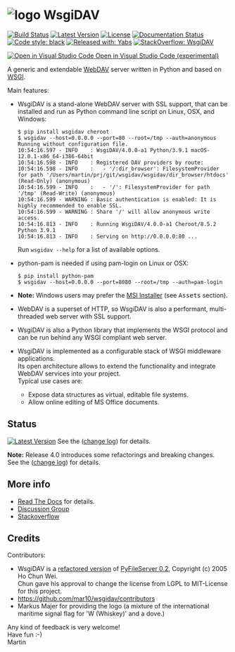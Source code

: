 # ![logo](https://raw.githubusercontent.com/mar10/wsgidav/master/docs/source/logo.png) WsgiDAV
[![Build Status](https://travis-ci.com/mar10/wsgidav.svg?branch=master)](https://app.travis-ci.com/github/mar10/wsgidav)
[![Latest Version](https://img.shields.io/pypi/v/wsgidav.svg)](https://pypi.python.org/pypi/WsgiDAV/)
[![License](https://img.shields.io/pypi/l/wsgidav.svg)](https://github.com/mar10/wsgidav/blob/master/LICENSE)
[![Documentation Status](https://readthedocs.org/projects/wsgidav/badge/?version=latest)](http://wsgidav.readthedocs.io/)
[![Code style: black](https://img.shields.io/badge/code%20style-black-000000.svg)](https://github.com/ambv/black)
[![Released with: Yabs](https://img.shields.io/badge/released%20with-yabs-yellowgreen)](https://github.com/mar10/yabs)
[![StackOverflow: WsgiDAV](https://img.shields.io/badge/StackOverflow-WsgiDAV-blue.svg)](https://stackoverflow.com/questions/tagged/WsgiDAV)


[![Open in Visual Studio Code](https://img.shields.io/badge/--007ACC?logo=visual%20studio%20code&logoColor=ffffff) Open in Visual Studio Code (experimental)](https://open.vscode.dev/mar10/wsgidav)

<!-- [![Open in Visual Studio Code](https://open.vscode.dev/badges/open-in-vscode.svg)](https://open.vscode.dev/mar10/wsgidav) -->

A generic and extendable [WebDAV](http://www.ietf.org/rfc/rfc4918.txt) server
written in Python and based on [WSGI](http://www.python.org/dev/peps/pep-3333/).

Main features:

  - WsgiDAV is a stand-alone WebDAV server with SSL support, that can be
    installed and run as Python command line script on Linux, OSX, and Windows:<br>
    ```
    $ pip install wsgidav cheroot
    $ wsgidav --host=0.0.0.0 --port=80 --root=/tmp --auth=anonymous
    Running without configuration file.
    10:54:16.597 - INFO    : WsgiDAV/4.0.0-a1 Python/3.9.1 macOS-12.0.1-x86_64-i386-64bit
    10:54:16.598 - INFO    : Registered DAV providers by route:
    10:54:16.598 - INFO    :   - '/:dir_browser': FilesystemProvider for path '/Users/martin/prj/git/wsgidav/wsgidav/dir_browser/htdocs' (Read-Only) (anonymous)
    10:54:16.599 - INFO    :   - '/': FilesystemProvider for path '/tmp' (Read-Write) (anonymous)
    10:54:16.599 - WARNING : Basic authentication is enabled: It is highly recommended to enable SSL.
    10:54:16.599 - WARNING : Share '/' will allow anonymous write access.
    10:54:16.813 - INFO    : Running WsgiDAV/4.0.0-a1 Cheroot/8.5.2 Python 3.9.1
    10:54:16.813 - INFO    : Serving on http://0.0.0.0:80 ...
    ```
    Run `wsgidav --help` for a list of available options.<br>

  - python-pam is needed if using pam-login on Linux or OSX:
    ```
    $ pip install python-pam
    $ wsgidav --host=0.0.0.0 --port=8080 --root=/tmp --auth=pam-login
    ```

  - **Note:** Windows users may prefer the
    [MSI Installer](https://github.com/mar10/wsgidav/releases/latest)
    (see <kbd>Assets</kbd> section).

  - WebDAV is a superset of HTTP, so WsgiDAV is also a performant, multi-threaded
    web server with SSL support.

  - WsgiDAV is also a Python library that implements the WSGI protocol and can
	  be run behind any WSGI compliant web server.<br>

  - WsgiDAV is implemented as a configurable stack of WSGI middleware
    applications.<br>
    Its open architecture allows to extend the functionality and integrate
    WebDAV services into your project.<br>
  	Typical use cases are:
  	- Expose data structures as virtual, editable file systems.
  	- Allow online editing of MS Office documents.


## Status

[![Latest Version](https://img.shields.io/pypi/v/wsgidav.svg)](https://pypi.python.org/pypi/WsgiDAV/)
See the ([change log](https://github.com/mar10/wsgidav/blob/master/CHANGELOG.md)) for details.

**Note:** Release 4.0 introduces some refactorings and breaking changes.<br>
  See the ([change log](https://github.com/mar10/wsgidav/blob/master/CHANGELOG.md)) for details.


## More info

  * [Read The Docs](http://wsgidav.rtfd.org) for details.
  * [Discussion Group](https://github.com/mar10/wsgidav/discussions)
  * [Stackoverflow](http://stackoverflow.com/questions/tagged/wsgidav)


## Credits

Contributors:

  * WsgiDAV is a [refactored version](https://github.com/mar10/wsgidav/blob/master/docs/source/changelog04.md)
    of [PyFileServer 0.2](https://github.com/cwho/pyfileserver),
    Copyright (c) 2005 Ho Chun Wei.<br>
    Chun gave his approval to change the license from LGPL to MIT-License for
    this project.
  * <https://github.com/mar10/wsgidav/contributors>
  * Markus Majer for providing the logo (a mixture of the international
    maritime signal flag for 'W (Whiskey)' and a dove.)


Any kind of feedback is very welcome!<br>
Have fun  :-)<br>
Martin
